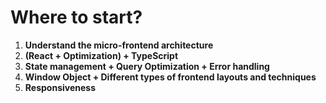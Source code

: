 # Where to start?

1. **Understand the micro-frontend architecture**
2. **(React + Optimization) + TypeScript**
3. **State management + Query Optimization + Error handling**
4. **Window Object + Different types of frontend layouts and techniques**
5. **Responsiveness**
